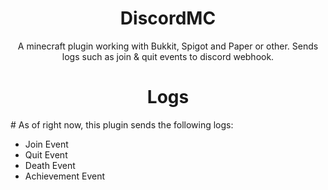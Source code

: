 <h1 align="center">DiscordMC</h1>
<p align="center">A minecraft plugin working with Bukkit, Spigot and Paper or other. Sends logs such as join &amp; quit events to discord webhook.</p>
<h1 align="center">Logs</h1>
# As of right now, this plugin sends the following logs:  
                          
* Join Event
* Quit Event
* Death Event
* Achievement Event
